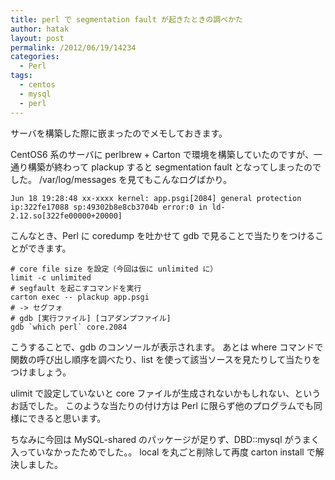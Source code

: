 ```yaml
---
title: perl で segmentation fault が起きたときの調べかた
author: hatak
layout: post
permalink: /2012/06/19/14234
categories:
  - Perl
tags:
  - centos
  - mysql
  - perl
---
```


サーバを構築した際に嵌まったのでメモしておきます。

CentOS6 系のサーバに perlbrew + Carton で環境を構築していたのですが、一通り構築が終わって plackup すると segmentation fault となってしまったのでした。 /var/log/messages を見てもこんなログばかり。

    Jun 18 19:28:48 xx-xxxx kernel: app.psgi[2084] general protection ip:322fe17088 sp:49302b8e8cb3704b error:0 in ld-2.12.so[322fe00000+20000]

<!--more-->

こんなとき、Perl に coredump を吐かせて gdb で見ることで当たりをつけることができます。

    # core file size を設定（今回は仮に unlimited に）
    limit -c unlimited
    # segfault を起こすコマンドを実行
    carton exec -- plackup app.psgi
    # -> セグフォ
    # gdb [実行ファイル] [コアダンプファイル]
    gdb `which perl` core.2084

こうすることで、gdb のコンソールが表示されます。 あとは where コマンドで関数の呼び出し順序を調べたり、list を使って該当ソースを見たりして当たりをつけましょう。

ulimit で設定していないと core ファイルが生成されないかもしれない、というお話でした。 このような当たりの付け方は Perl に限らず他のプログラムでも同様にできると思います。

ちなみに今回は MySQL-shared のパッケージが足りず、DBD::mysql がうまく入っていなかったためでした。。 local を丸ごと削除して再度 carton install で解決しました。
